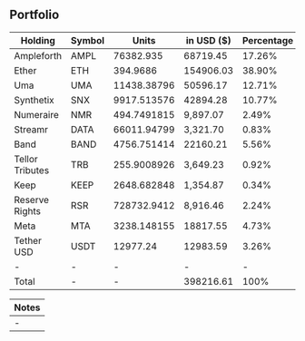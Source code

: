 ## Portfolio

| Holding         | Symbol | Units       | in USD ($) | Percentage |
|-----------------|--------|-------------|------------|------------|
| Ampleforth      | AMPL   | 76382.935   | 68719.45   | 17.26%     |
| Ether           | ETH    | 394.9686    | 154906.03  | 38.90%     |
| Uma             | UMA    | 11438.38796 | 50596.17   | 12.71%     |
| Synthetix       | SNX    | 9917.513576 | 42894.28   | 10.77%     |
| Numeraire       | NMR    | 494.7491815 | 9,897.07   | 2.49%      |
| Streamr         | DATA   | 66011.94799 | 3,321.70   | 0.83%      |
| Band            | BAND   | 4756.751414 | 22160.21   | 5.56%      |
| Tellor Tributes | TRB    | 255.9008926 | 3,649.23   | 0.92%      |
| Keep            | KEEP   | 2648.682848 | 1,354.87   | 0.34%      |
| Reserve Rights  | RSR    | 728732.9412 | 8,916.46   | 2.24%      |
| Meta            | MTA    | 3238.148155 | 18817.55   | 4.73%      |
| Tether USD      | USDT   | 12977.24    | 12983.59   | 3.26%      |
| -               | -      | -           | -          | -          |
| Total           | -      | -           | 398216.61  | 100%       |

|Notes|
|---|
|-|
